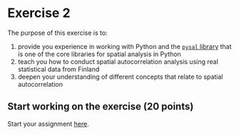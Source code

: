# Exercise 2

The purpose of this exercise is to:
 
1. provide you experience in working with Python and the [`pysal` library](https://pysal.org/) that is one of the core libraries for spatial analysis in Python 
2. teach you how to conduct spatial autocorrelation analysis using real statistical data from Finland
3. deepen your understanding of different concepts that relate to spatial autocorrelation


## Start working on the exercise (20 points)

Start your assignment [here](Exercise-2.ipynb).